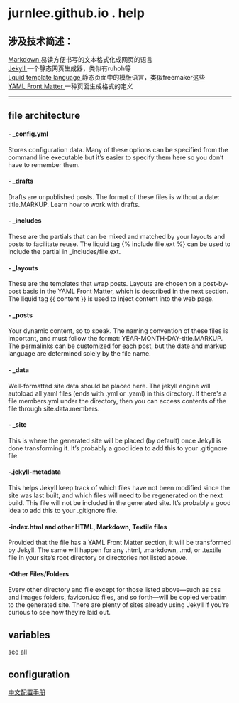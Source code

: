 # jurnlee.github.io . help


## 涉及技术简述：  
[Markdown ](http://daringfireball.net/projects/markdown/) 易读方便书写的文本格式化成网页的语言   
[Jekyll ](http://jekyllrb.com/)  一个静态网页生成器，类似有ruhoh等     
[Lquid template language ](http://wiki.shopify.com/Liquid)   静态页面中的模版语言，类似freemaker这些     
[YAML Front Matter ](http://jekyllrb.com/docs/frontmatter/)  一种页面生成格式的定义     

--------
## file architecture
#### - _config.yml
Stores configuration data. Many of these options can be specified from the command line executable but it’s easier to specify them here so you don’t have to remember them.
#### - _drafts
Drafts are unpublished posts. The format of these files is without a date: title.MARKUP. Learn how to work with drafts.
#### - _includes
These are the partials that can be mixed and matched by your layouts and posts to facilitate reuse. The liquid tag {% include file.ext %} can be used to include the partial in _includes/file.ext.
#### - _layouts
These are the templates that wrap posts. Layouts are chosen on a post-by-post basis in the YAML Front Matter, which is described in the next section. The liquid tag  {{ content }} is used to inject content into the web page.
#### - _posts
Your dynamic content, so to speak. The naming convention of these files is important, and must follow the format: YEAR-MONTH-DAY-title.MARKUP. The permalinks can be customized for each post, but the date and markup language are determined solely by the file name.
#### - _data
Well-formatted site data should be placed here. The jekyll engine will autoload all yaml files (ends with  .yml or .yaml) in this directory. If there's a file members.yml under the directory, then you can access contents of the file through site.data.members.
#### - _site
This is where the generated site will be placed (by default) once Jekyll is done transforming it. It’s probably a good idea to add this to your .gitignore file.
#### -.jekyll-metadata
This helps Jekyll keep track of which files have not been modified since the site was last built, and which files will need to be regenerated on the next build. This file will not be included in the generated site. It’s probably a good idea to add this to your .gitignore file.
#### -index.html and other HTML, Markdown, Textile files
Provided that the file has a YAML Front Matter section, it will be transformed by Jekyll. The same will happen for any .html, .markdown,  .md, or .textile file in your site’s root directory or directories not listed above.
#### -Other Files/Folders
Every other directory and file except for those listed above—such as css and images folders,  favicon.ico files, and so forth—will be copied verbatim to the generated site. There are plenty of sites already using Jekyll if you’re curious to see how they’re laid out.

## variables
[see all](http://jekyllrb.com/docs/variables/)

## configuration
[中文配置手册](http://jekyllcn.com/docs/configuration/)

